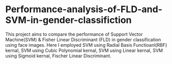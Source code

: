 # Performance-analysis-of-FLD-and-SVM-in-gender-classifiction
This project aims to compare the performance of Support Vector Machine(SVM) &amp;  Fisher Linear Discriminant (FLD) in gender classification using face images.
Here I employed SVM using Radial Basis Functioanl(RBF) kernal, SVM using Cubic Polynomial kernal, SVM using Linear kernal, SVM using Sigmoid kernal, Fischer Linear Discriminant.
